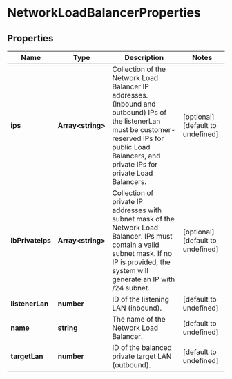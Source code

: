 # NetworkLoadBalancerProperties

## Properties
| Name | Type | Description | Notes |
| ------------ | ------------- | ------------- | ------------- |
| **ips** | **Array&lt;string&gt;** | Collection of the Network Load Balancer IP addresses. (Inbound and outbound) IPs of the listenerLan must be customer-reserved IPs for public Load Balancers, and private IPs for private Load Balancers. | [optional] [default to undefined] |
| **lbPrivateIps** | **Array&lt;string&gt;** | Collection of private IP addresses with subnet mask of the Network Load Balancer. IPs must contain a valid subnet mask. If no IP is provided, the system will generate an IP with /24 subnet. | [optional] [default to undefined] |
| **listenerLan** | **number** | ID of the listening LAN (inbound). | [default to undefined] |
| **name** | **string** | The name of the Network Load Balancer. | [default to undefined] |
| **targetLan** | **number** | ID of the balanced private target LAN (outbound). | [default to undefined] |


